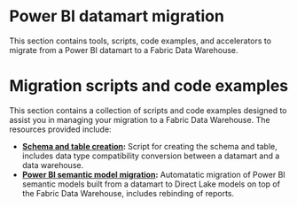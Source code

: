 # Power BI datamart migration
This section contains tools, scripts, code examples, and accelerators to migrate from a Power BI datamart to a Fabric Data Warehouse.

# Migration scripts and code examples
This section contains a collection of scripts and code examples designed to assist you in managing your migration to a Fabric Data Warehouse. The resources provided include:
- **[Schema and table creation](./schema_and_table_migration.ps1):** Script for creating the schema and table, includes data type compatibility conversion between a datamart and a data warehouse.
- **[Power BI semantic model migration](./Datamart%20Migration.ipynb):** Automatatic migration of Power BI semantic models built from a datamart to Direct Lake models on top of the Fabric Data Warehouse, includes rebinding of reports.
